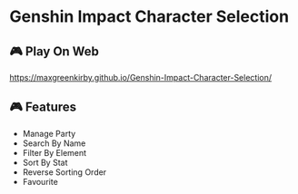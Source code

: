 # Genshin Impact Character Selection

## 🎮 Play On Web
https://maxgreenkirby.github.io/Genshin-Impact-Character-Selection/

## 🎮 Features
- Manage Party
- Search By Name
- Filter By Element
- Sort By Stat
- Reverse Sorting Order
- Favourite
